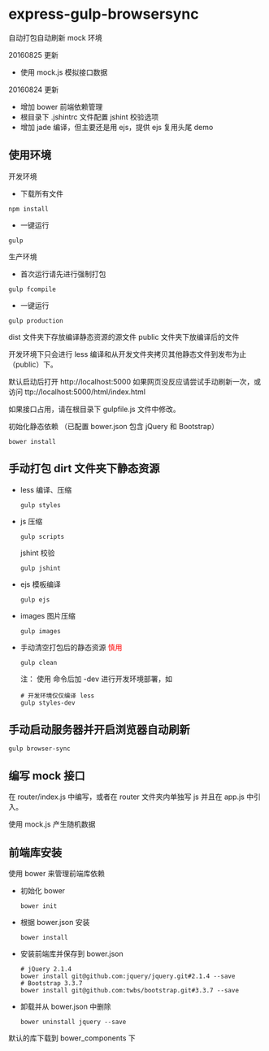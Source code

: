 # express-gulp-browsersync

自动打包自动刷新 mock 环境

20160825 更新
* 使用 mock.js 模拟接口数据 


20160824 更新
* 增加 bower 前端依赖管理
* 根目录下 .jshintrc 文件配置 jshint 校验选项
* 增加 jade 编译，但主要还是用 ejs，提供 ejs 复用头尾 demo


## 使用环境

开发环境

* 下载所有文件

```
npm install
```

* 一键运行

```
gulp
```

生产环境

* 首次运行请先进行强制打包

```
gulp fcompile
```
* 一键运行

```
gulp production
```

dist 文件夹下存放编译静态资源的源文件
public 文件夹下放编译后的文件

开发环境下只会进行 less 编译和从开发文件夹拷贝其他静态文件到发布为止（public）下。

默认启动后打开 http://localhost:5000 如果网页没反应请尝试手动刷新一次，或访问 ttp://localhost:5000/html/index.html

如果接口占用，请在根目录下 gulpfile.js 文件中修改。

初始化静态依赖 （已配置 bower.json 包含 jQuery 和 Bootstrap）

```
bower install
```


## 手动打包 dirt 文件夹下静态资源

* less 编译、压缩
	
	```
	gulp styles
	```
	
* js 压缩
	
	```
	gulp scripts
	```
	
	jshint 校验
	
	```
	gulp jshint
	```
	
* ejs 模板编译
	
	```
	gulp ejs
	```
	
* images 图片压缩

	```
	gulp images
	```
	
* 手动清空打包后的静态资源 <span style="color:red">慎用</span>

	```
	gulp clean
	```
	
	注：
	使用 命令后加 -dev 进行开发环境部署，如 
	
	```
	# 开发环境仅仅编译 less
	gulp styles-dev 
	```
	
## 手动启动服务器并开启浏览器自动刷新

```
gulp browser-sync
```	

## 编写 mock 接口

在 router/index.js 中编写，或者在 router 文件夹内单独写 js 并且在 app.js 中引入。

使用 mock.js 产生随机数据

## 前端库安装

使用 bower 来管理前端库依赖

* 初始化 bower

	```
	bower init
	```
	
* 根据 bower.json 安装

	```
	bower install
	```

* 安装前端库并保存到 bower.json 

	```
	# jQuery 2.1.4
	bower install git@github.com:jquery/jquery.git#2.1.4 --save
	# Bootstrap 3.3.7
	bower install git@github.com:twbs/bootstrap.git#3.3.7 --save
	```
	
* 卸载并从 bower.json 中删除
	
	```
	bower uninstall jquery --save
	```
默认的库下载到 bower_components 下

